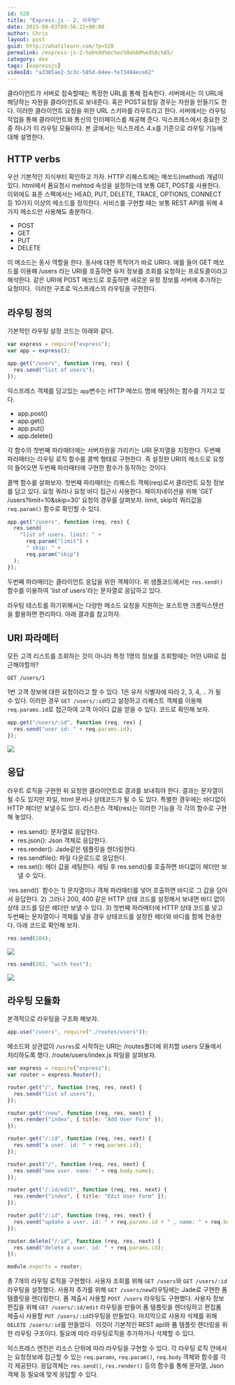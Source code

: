 ```yaml
---
id: 520
title: "Express.js - 2. 라우팅"
date: 2015-08-03T09:56:22+00:00
author: Chris
layout: post
guid: http://whatilearn.com/?p=520
permalink: /express-js-2-%eb%9d%bc%ec%9a%b0%ed%8c%85/
category: dev
tags: [expressjs]
videoId: "a3385ae2-3c3c-585d-b4ee-fe73484ece62"
---
```


클라이언트가 서버로 접속할때는 특정한 URL를 통해 접속한다. 서버에서는 이 URL에 해당하는 자원을 클라이언트로 보내준다. 혹은 POST요청일 경우는 자원을 만들기도 한다. 이러한 클라이언트 요청을 위한 URL 스키마를 라우트라고 한다. 서버에서는 라우팅 작업을 통해 클라이언트와 통신의 인터페이스를 제공해 준다. 익스프레스에서 중요한 것 중 하나가 이 라우팅 모듈이다. 본 글에서는 익스프레스 4.x를 기준으로 라우팅 기능에 대해 설명한다.

## HTTP verbs

우선 기본적인 지식부터 확인하고 가자. HTTP 리퀘스트에는 메쏘드(method) 개념이 있다. html에서 폼요청시 mehtod 속성을 설정하는데 보통 GET, POST를 사용한다. 이외에도 표준 스펙에서는 HEAD, PUT, DELETE, TRACE, OPTIONS, CONNECT 등 10가지 이상의 메소드를 정의한다. 서비스를 구현할 때는 보통 REST API를 위해 4가지 메소드만 사용해도 충분하다.

- POST
- GET
- PUT
- DELETE

이 메소드는 동사 역할을 한다. 동사에 대한 목적어가 바로 URI다. 예를 들어 GET 메쏘드를 이용해 /users 라는 URI를 호출하면 유저 정보를 조회를 요청하는 프로토콜이라고 해석한다. 같은 URI에 POST 메쏘드로 호출하면 새로운 유정 정보를 서버에 추가하는 요청이다.  이러한 구조로 익스프레스의 라우팅을 구현한다.

## 라우팅 정의

기본적인 라우팅 설정 코드는 아래와 같다.

```js
var express = require("express");
var app = express();

app.get("/users", function (req, res) {
  res.send("list of users");
});
```

익스프레스 객체를 담고있는 `app`변수는 HTTP 메쏘드 명에 해당하는 함수를 가지고 있다.

- app.post()
- app.get()
- app.put()
- app.delete()

각 함수의 첫번째 파라매터에는 서버자원을 가리키는 URI 문자열을 지정한다. 두번째 파라매터는 라우팅 로직 함수를 콜백 형태로 구현한다. 즉 설정한 URI의 메소드로 요청이 들어오면 두번째 파라매터에 구현한 함수가 동작하는 것이다.

콜백 함수를 살펴보자. 첫번째 파라매터는 리퀘스트 객체(req)로서 클라언트 요청 정보를 담고 있다. 요청 쿼리나 요청 바디 접근시 사용한다. 페이지네이션을 위해 'GET /users?limit=10&amp;skip=30' 요청의 경우를 살펴보자. limit, skip의 쿼리값을 `req.param()` 함수로 확인할 수 있다.

```js
app.get("/users", function (req, res) {
  res.send(
    "list of users. limit: " +
      req.param("limit") +
      " skip: " +
      req.param("skip")
  );
});
```

두번째 파라매터는 클라이언트 응답을 위한 객체이다. 위 샘플코드에서는 `res.send()` 함수를 이용하여 'list of users'라는 문자열로 응답하고 있다.

라우팅 테스트를 하기위해서는 다양한 메소드 요청을 지원하는 포스트맨 크롬익스텐션을 활용하면 편리하다. 아래 결과를 참고하자.

## URI 파라메터

모든 고객 리스트를 조회하는 것이 아니라 특정 1명의 정보를 조회할때는 어떤 URI로 접근해야할까?

`GET /users/1`

1번 고객 정보에 대한 요청이라고 할 수 있다. 1은 유저 식별자에 따라 2, 3, 4, .. 가 될 수 있다. 이러한 경우 `GET /users/:id`라고 설정하고 리퀘스트 객체를 이용해 `req.params.id`로 접근하여 고객 아이디 값을 얻을 수 있다. 코드로 확인해 보자.

```js
app.get("/users/:id", function (req, res) {
  res.send("user id: " + req.params.id);
});
```

![](/assets/imgs/2015/express3.png)

## 응답

라우트 로직을 구현한 뒤 요청한 클라이언트로 결과를 보내줘야 한다. 결과는 문자열이 될 수도 있지만 파일, html 문서나 상태코드가 될 수 도 있다. 특별한 경우에는 바디없이 HTTP 헤더만 보낼수도 있다. 리스판스 객체(res)는 이러한 기능을 각 각의 함수로 구현해 놓았다.

<ul>
	<li>res.send(): 문자열로 응답한다.</li>
	<li>res.json(): Json 객체로 응답한다.</li>
	<li>res.render(): Jade같은 템플릿을 렌더링한다.</li>
	<li>res.sendfile(): 파일 다운로드로 응답한다.</li>
	<li>res.set(): 헤더 값을 세팅한다. 세팅 후 res.send()를 호출하면 바디없이 헤더만 보낼 수 있다.</li>
</ul>
`res.send()` 함수는 1) 문자열이나 객체 파라매터를 넣어 호출하면 바디로 그 값을 담아서 응답한다. 2) 그러나 200, 400 같은 HTTP 상태 코드를 설정해서 보내면 바디 없이 상태 코드를 담은 헤더만 보낼 수 있다. 3) 첫번째 파라메터에 HTTP 상태 코드를 넣고 두번째는 문자열이나 객체를 넣을 경우 상태코드를 설정한 헤더와 바디를 함께 전송한다. 아래 코드로 확인해 보자.

```js
res.send(204);
```

![](/assets/imgs/2015/express4.png)

```js
res.send(202, "with text");
```

![](/assets/imgs/2015/express5.png)

## 라우팅 모듈화

본격적으로 라우팅을 구조화 해보자.

```js
app.use("/users", require("./routes/users"));
```

메소드와 상관없이 `/usres`로 시작하는 URI는 /routes폴더에 위치할 users 모듈에서 처리하도록 했다. /route/users/index.js 파일을 살펴보자.

```js
var express = require("express");
var router = express.Router();

router.get("/", function (req, res, next) {
  res.send("list of users");
});

router.get("/new", function (req, res, next) {
  res.render("index", { title: "Add User Form" });
});

router.get("/:id", function (req, res, next) {
  res.send("a user. id: " + req.params.id);
});

router.post("/", function (req, res, next) {
  res.send("new user. name: " + req.body.name);
});

router.get("/:id/edit", function (req, res, next) {
  res.render("index", { title: "Edit User Form" });
});

router.put("/:id", function (req, res, next) {
  res.send("update a user. id: " + req.params.id + " , name: " + req.body.name);
});

router.delete("/:id", function (req, res, next) {
  res.send("delete a user. id: " + req.params.id);
});

module.exports = router;
```

총 7개의 라우팅 로직을 구현했다. 사용자 조회를 위해 `GET /users`와 `GET /users/:id` 라우팅을 설정했다. 사용자 추가를 위해 `GET /users/new`라우팅에는 Jade로 구현한 폼 템플릿을 렌더링한다. 폼 제출시 사용할 `POST /users` 라우팅도 구현했다. 사용자 정보 편집을 위해 `GET /users/:id/edit` 라우팅을 만들어 폼 템플릿을 렌더링하고 편집폼 제출시 사용할 `PUT /users/:id`라우팅을 만들었다. 마지막으로 사용자 삭제를 위해 `DELETE /users/:id`를 만들었다.  이것이 기본적인 REST api와 폼 템플릿 렌더링을 위한 라우팅 구조이다. 필요에 따라 라우팅로직을 추가하거나 삭제할 수 있다.

익스프레스 엔진은 리소스 단위에 따라 라우팅을 구현할 수 있다. 각 라우팅 로직 안에서는 요청정보에 접근할 수 있는 `req.params`, `req.param()`, `req.body` 객체와 함수를 각각 제공한다. 응답객체는 `res.send()`, `res.render()` 등의 함수를 통해 문자열, Json객체 등 필요에 맞게 응답할 수 있다.

